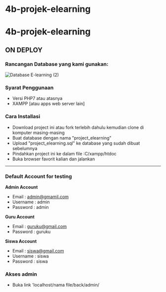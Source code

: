 # 4b-projek-elearning
# 4b-projek-elearning

## ON DEPLOY

### Rancangan Database yang kami gunakan:
![Database E-learning (2)](https://user-images.githubusercontent.com/99185119/161087810-336a7730-290c-441f-af34-dbd6ca72c8ef.png)

### Syarat Penggunaan
- Versi PHP7 atau atasnya
- XAMPP [atau apps web server lain]

### Cara Installasi
- Download project ini atau fork terlebih dahulu kemudian clone di komputer masing-masing
- Buat database dengan nama "project_elearning"
- Upload "project_elearning.sql" ke database yang sudah dibuat sebelumnya
- Pindahkan project ini ke dalam file :C/xampp/htdoc
- Buka browser favorit kalian dan jalankan

-------------------

### Default Account for testing

**Admin Account**
- Email : admin@gmamil.com
- Username : admin
- Password : admin

**Guru Account**
- Email : guruku@gmail.com
- Password : guruku

**Siswa Account**
- Email : siswa@gmail.com
- Username : siswa
- Password : siswa

### Akses admin
- Buka link 'localhost/nama file/back/admin/
